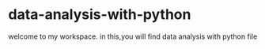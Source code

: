 # data-analysis-with-python
welcome to my workspace.
in this,you will find data analysis with python file
